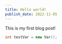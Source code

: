 ```yaml
---
title: Hello world!
publish_date: 2022-11-05
---
```


This is my first blog post!

```c++
int testVar = new Var();
```
